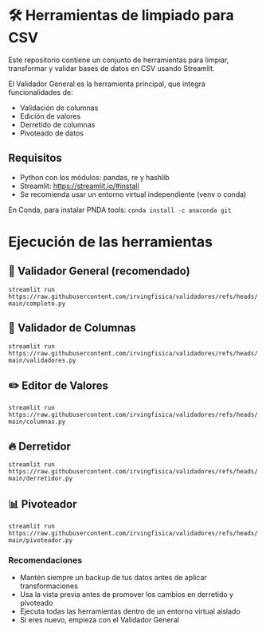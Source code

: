 # 🛠️ Herramientas de limpiado para CSV 
 
 Este repositorio contiene un conjunto de herramientas para limpiar, transformar y validar bases de datos en CSV usando Streamlit.
 
 El Validador General es la herramienta principal, que integra funcionalidades de: 
 - Validación de columnas
 - Edición de valores
 - Derretido de columnas 
 - Pivoteado de datos

## Requisitos
 - Python con los módulos: pandas, re y hashlib
 - Streamlit: https://streamlit.io/#install
 - Se recomienda usar un entorno virtual independiente (venv o conda)

 En Conda, para instalar PNDA tools: `conda install -c anaconda git`

# Ejecución de las herramientas

## 🌟 Validador General (recomendado)
 `streamlit run https://raw.githubusercontent.com/irvingfisica/validadores/refs/heads/main/completo.py`

## 🔹 Validador de Columnas
 `streamlit run https://raw.githubusercontent.com/irvingfisica/validadores/refs/heads/main/validadores.py`

## ✏️ Editor de Valores
 `streamlit run https://raw.githubusercontent.com/irvingfisica/validadores/refs/heads/main/columnas.py`

## 🔥 Derretidor
 `streamlit run https://raw.githubusercontent.com/irvingfisica/validadores/refs/heads/main/derretidor.py`

## 📊 Pivoteador
 `streamlit run https://raw.githubusercontent.com/irvingfisica/validadores/refs/heads/main/pivoteador.py`

### Recomendaciones
 - Mantén siempre un backup de tus datos antes de aplicar transformaciones
 - Usa la vista previa antes de promover los cambios en derretido y pivoteado
 - Ejecuta todas las herramientas dentro de un entorno virtual aislado
 - Si eres nuevo, empieza con el Validador General

